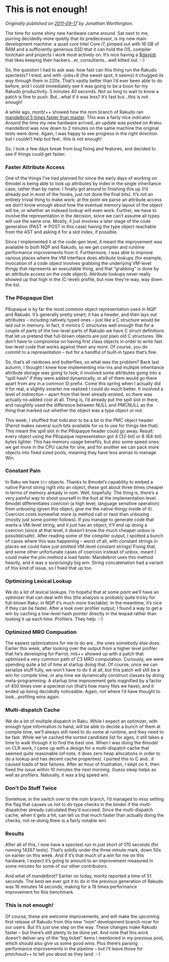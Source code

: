# This is not enough!
    
*Originally published on [2011-09-17](https://6guts.wordpress.com/2011/09/17/this-is-not-enough/) by Jonathan Worthington.*

The time for some shiny new hardware came around. Sat next to me, purring decidedly more quietly that its predecessor, is my new main development machine: a quad core Intel Core i7, pimped out with 16 GB of RAM and a sufficiently generous SSD that it can hold the OS, compiler toolchain and projects I work most actively on. It’s nice having a [$dayjob](http://www.edument.se/) that likes keeping their hackers…er, consultants…well kitted out. :-)

So, the question I had to ask was: how fast can this thing run the Rakudo spectests? I tried, and with –jobs=8 (the sweet spot, it seems) it chugged its way through them in 220s. That’s vastly better than I’d ever been able to do before, and I could immediately see it was going to be a boon for my Rakudo productivity. 3 minutes 40 seconds. Not so long to wait to know a patch is fine to push. But…what if it was less? It’s fast but…this is not enough!

A while ago, *moritz*++ showed how the nom branch of Rakudo ran [mandelbrot 5 times faster than master](http://perlgeek.de/blog-en/perl-6/how-fast-is-nom.html). This was a fairly nice indicator. Around the time my new hardware arrived, an update was posted on #raku: mandelbrot was now down to 2 minutes on the same machine the original tests were done. Again, I was happy to see progress in the right direction but I couldn’t help but feel…this is not enough!

So, I took a few days break from bug fixing and features, and decided to see if things could get faster.

### Faster Attribute Access

One of the things I’ve had planned for since the early days of working on 6model is being able to look up attributes by index in the single inheritance case, rather than by name. I finally got around to finishing this up (I’d already put in most of the hooks, just not done the final bits). It’s not an entirely trivial thing to make work; at the point we parse an attribute access we don’t know enough about how the eventual memory layout of the object will be, or whether an indexed lookup will even work. Further, we have to involve the representation in the decision, since we can’t assume all types will use the same one. Mostly, it just involves a later stage of the code generation (PAST => POST in this case) having the type object reachable from the AST and asking it for a slot index, if possible.

Since I implemented it at the code-gen level, it meant the improvement was available to both NQP and Rakudo, so we get compiler and runtime performance improvements from it. Furthermore, I was able to improve various places where the VM interface does attribute lookups (for example, invocation of a code object involves grabbing the underlying VM-level thingy that represents an executable thing, and that “grabbing” is done by an attribute access on the code object). Attribute lookups never really showed up that high in the (C-level) profile, but now they’re way, way down the list.

### The P6opaque Diet

P6opaque is by far the most common object representation used in NQP and Rakudo. It’s generally pretty smart; it has a header, and then lays out attributes – including natively typed ones – just like a C structure would be laid out in memory. In fact, it mimics C structures well enough that for a couple of parts of the low-level parts of Rakudo we have C struct definitions that let us pretend that full-blown objects are just plain old C structures. We don’t have to compromise on having first class objects in order to write fast low-level code that works against them any more. Of course, you do commit to a representation – but for a handful of built-in types that’s fine.

So, that’s all rainbows and butterflies, so what was the problem? Back last autumn, I thought I knew how implementing mix-ins and multiple inheritance attribute storage was going to look; it involved some attributes going into a “spill hash” if they were added dynamically, or all of them would go there apart from any in a common SI prefix. Come this spring when I actually did it for real, a slightly smarter me realized I could do much better. It involved a level of indirection – apart from that level already existed, so there was actually no added cost at all. Thing is, I’d already put the spill slot in there, and naughtily used the difference between NULL and PMCNULL as the thing that marked out whether the object was a type object or not.

This week, I shuffled that indicator to be a bit in the PMC object header (Parrot makes several such bits available for us to use for things like that). This meant the spill slot in the P6opaque header could go away. Result: every object using the P6opaque representation got 4 (32-bit) or 8 (64-bit) bytes lighter. This has memory usage benefits, but also some speed ones: we get more in the CPU cache for one, and for another we can pack more objects into fixed sized pools, meaning they have less arenas to manage. Win.

### Constant Pain

In Raku we have `Str` objects. Thanks to 6model’s capability to embed a native Parrot string right into an object, these got about three times cheaper in terms of memory already in nom. Well, hopefully. The thing is, there’s a very painful way to shoot yourself in the foot at the implementation level. 6model differentiates coercion (a high level, language sensitive operation) from unboxing (given this object, give me the native thingy inside of it). Coercion costs somewhat more (a method call or two) than unboxing (mostly just some pointer follows). If you manage to generate code that wants a VM-level string, and it just has an object, it’ll end up doing a coercion (since at that level, it doesn’t know the much cheaper unbox is possible/safe). After reading some of the compiler output, I spotted a bunch of cases where this was happening – worst of all, with constant strings in places we could have just emitted VM-level constant strings! Fixing that, and some other unfortunate cases of coercion instead of unbox, meant I could make the join method a load faster. Mandelbrot uses this method heavily, and it was a surprisingly big win. String concatenation had a variant of this kind of issue, so I fixed that up too.

### Optimizing Lexical Lookup

We do a lot of lexical lookups. I’m hopeful that at some point we’ll have an optimizer that can deal with this (the analysis is probably quite tricky for full-blown Raku; in NQP it’s much more tractable). In the meantime, it’s nice if they can be faster. After a look over profiler output, I found a way to get a win by caching a low-level hash pointer directly in the lexpad rather than looking it up each time. Profilers. They help. :-)

### Optimized MRO Compuation

The easiest optimizations for me to do are…the ones somebody else does. Earlier this week, after looking over the output from a higher level profiler that he’s developing for Parrot, *mls*++ showed up with a patch that optimized a very common path of C3 MRO computation. Curiously, we were spending quite a bit of time at startup doing that. Of course, once we can serialize stuff fully, we won’t have to do it at all, but this patch will still be a win for compile time, or any time we dynamically construct classes by doing meta-programming. A startup time improvement gets magnified by a factor of 450 times over a spectest run (that’s how many files we have), and it ended up being decidedly noticeable. Again, not where I’d have thought to look…profiling wins again.

### Multi-dispatch Cache

We do a lot of multiple dispatch in Raku. While I expect an optimizer, with enough type information to hand, will be able to decide a bunch of them at compile time, we’ll always still need to do some at runtime, and they need to be fast. While we’ve cached the sorted candidate list for ages, it still takes a time to walk through it to find the best one. When I was doing the 6model on CLR work, I came up with a design for a multi-dispatch cache that seemed quite reasonable (of note, it does zero heap allocations in order to do a lookup and has decent cache properties). I ported this to C and…it caused loads of test failures. After an hour of frustration, I slept on it, then fixed the issue within 10 minutes the next morning. Guess sleep helps as well as profilers. Naturally, it was a big speed win.

### Don’t Do Stuff Twice

Somehow, in the switch over to the nom branch, I’d managed to miss setting the flag that causes us not to do type checks in the binder if the multi-dispatcher already calculated they’d succeed. Since the multi-dispatch cache, when it gets a hit, can tell us that much faster than actually doing the checks, not re-doing them is a fairly notable win.

### Results

After all of this, I now have a spectest run in just short of 170 seconds (for running 14267 tests). That’s solidly under the three minute mark, down 50s on earlier on this week. And if it’s that much of a win for me on this hardware, I expect it’s going to amount to an improvement measured in some minutes for some of our other contributors.

And what of mandelbrot? Earlier on today, moritz reported a time of 51 seconds. The best we ever got it to do in the previous generation of Rakudo was 16 minutes 14 seconds, making for a 19 times performance improvement for this benchmark.

### This is not enough!

Of course, these are welcome improvements, and will make the upcoming first release of Rakudo from this new “nom” development branch nicer for our users. But it’s just one step on the way. These changes make Rakudo faster – but there’s still plenty to be done yet. And note that this work doesn’t deliver any of the “big ticket” items I mentioned in my previous post, which should also give us some good wins. Plus there’s parsing performance improvements in the pipeline – but I’ll leave those for *pmichaud*++ to tell you about as they land. :-)
